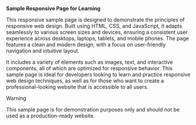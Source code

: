 **Sample Responsive Page for Learning**

This responsive sample page is designed to demonstrate the principles of responsive web design. Built using HTML, CSS, and JavaScript, it adapts seamlessly to various screen sizes and devices, ensuring a consistent user experience across desktops, laptops, tablets, and mobile phones. The page features a clean and modern design, with a focus on user-friendly navigation and intuitive layout. 

It includes a variety of elements such as images, text, and interactive components, all of which are optimized for responsive behavior. This sample page is ideal for developers looking to learn and practice responsive web design techniques, as well as for those who want to create a professional-looking website that is accessible to all users.

> [!WARNING]
> This sample page is for demonstration purposes only and should not be used as a production-ready website.
